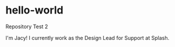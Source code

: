 # hello-world
Repository Test 2

I'm Jacy! I currently work as the Design Lead for Support at Splash.
